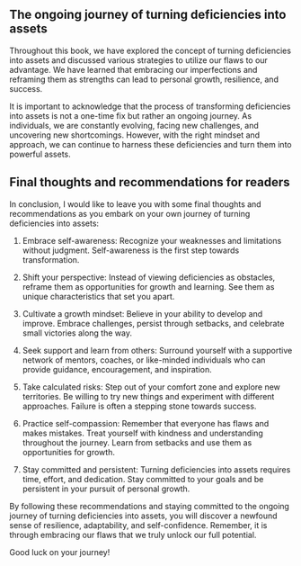 
The ongoing journey of turning deficiencies into assets
-------------------------------------------------------

Throughout this book, we have explored the concept of turning deficiencies into assets and discussed various strategies to utilize our flaws to our advantage. We have learned that embracing our imperfections and reframing them as strengths can lead to personal growth, resilience, and success.

It is important to acknowledge that the process of transforming deficiencies into assets is not a one-time fix but rather an ongoing journey. As individuals, we are constantly evolving, facing new challenges, and uncovering new shortcomings. However, with the right mindset and approach, we can continue to harness these deficiencies and turn them into powerful assets.

Final thoughts and recommendations for readers
----------------------------------------------

In conclusion, I would like to leave you with some final thoughts and recommendations as you embark on your own journey of turning deficiencies into assets:

1. Embrace self-awareness: Recognize your weaknesses and limitations without judgment. Self-awareness is the first step towards transformation.

2. Shift your perspective: Instead of viewing deficiencies as obstacles, reframe them as opportunities for growth and learning. See them as unique characteristics that set you apart.

3. Cultivate a growth mindset: Believe in your ability to develop and improve. Embrace challenges, persist through setbacks, and celebrate small victories along the way.

4. Seek support and learn from others: Surround yourself with a supportive network of mentors, coaches, or like-minded individuals who can provide guidance, encouragement, and inspiration.

5. Take calculated risks: Step out of your comfort zone and explore new territories. Be willing to try new things and experiment with different approaches. Failure is often a stepping stone towards success.

6. Practice self-compassion: Remember that everyone has flaws and makes mistakes. Treat yourself with kindness and understanding throughout the journey. Learn from setbacks and use them as opportunities for growth.

7. Stay committed and persistent: Turning deficiencies into assets requires time, effort, and dedication. Stay committed to your goals and be persistent in your pursuit of personal growth.

By following these recommendations and staying committed to the ongoing journey of turning deficiencies into assets, you will discover a newfound sense of resilience, adaptability, and self-confidence. Remember, it is through embracing our flaws that we truly unlock our full potential.

Good luck on your journey!